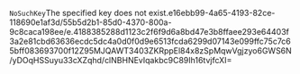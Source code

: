 <?xml version="1.0" encoding="UTF-8"?>
<Error><Code>NoSuchKey</Code><Message>The specified key does not exist.</Message><Key>e16ebb99-4a65-4193-82ce-118690e1af3d/55b5d2b1-85d0-4370-800a-9c8caca198ee/e.4188385288d1123c2f6f9d6a8bd47e3b8ffaee293e64403f3a2e81cbd63636ecdc5dc4a0d0f0d9e6513fcda6299d07143e099ffc75c7c65bff083693700f12</Key><RequestId>Z95MJQAWT3403ZKR</RequestId><HostId>ppEl84x8zSpMqwVgjzyo6GWS6N/yDOqHSSuyu33cXZqhd/clNBHNEvIqakbc9C89Ih16tvjfcXI=</HostId></Error>